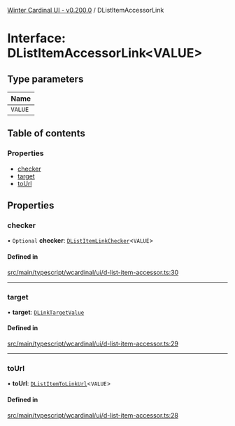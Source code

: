 [Winter Cardinal UI - v0.200.0](../index.md) / DListItemAccessorLink

# Interface: DListItemAccessorLink<VALUE\>

## Type parameters

| Name |
| :------ |
| `VALUE` |

## Table of contents

### Properties

- [checker](DListItemAccessorLink.md#checker)
- [target](DListItemAccessorLink.md#target)
- [toUrl](DListItemAccessorLink.md#tourl)

## Properties

### checker

• `Optional` **checker**: [`DListItemLinkChecker`](../index.md#dlistitemlinkchecker)<`VALUE`\>

#### Defined in

[src/main/typescript/wcardinal/ui/d-list-item-accessor.ts:30](https://github.com/winter-cardinal/winter-cardinal-ui/blob/v0.200.0/src/main/typescript/wcardinal/ui/d-list-item-accessor.ts#L30)

___

### target

• **target**: [`DLinkTargetValue`](../index.md#dlinktargetvalue)

#### Defined in

[src/main/typescript/wcardinal/ui/d-list-item-accessor.ts:29](https://github.com/winter-cardinal/winter-cardinal-ui/blob/v0.200.0/src/main/typescript/wcardinal/ui/d-list-item-accessor.ts#L29)

___

### toUrl

• **toUrl**: [`DListItemToLinkUrl`](../index.md#dlistitemtolinkurl)<`VALUE`\>

#### Defined in

[src/main/typescript/wcardinal/ui/d-list-item-accessor.ts:28](https://github.com/winter-cardinal/winter-cardinal-ui/blob/v0.200.0/src/main/typescript/wcardinal/ui/d-list-item-accessor.ts#L28)
